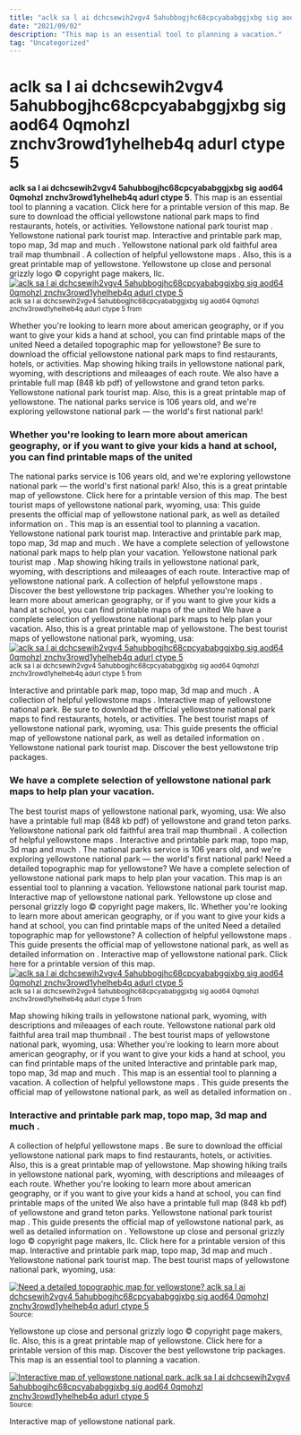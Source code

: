 ```yaml
---
title: "aclk sa l ai dchcsewih2vgv4 5ahubbogjhc68cpcyababggjxbg sig aod64 0qmohzl znchv3rowd1yhelheb4q adurl ctype 5"
date: "2021/09/02"
description: "This map is an essential tool to planning a vacation."
tag: "Uncategorized"
---
```


# aclk sa l ai dchcsewih2vgv4 5ahubbogjhc68cpcyababggjxbg sig aod64 0qmohzl znchv3rowd1yhelheb4q adurl ctype 5
**aclk sa l ai dchcsewih2vgv4 5ahubbogjhc68cpcyababggjxbg sig aod64 0qmohzl znchv3rowd1yhelheb4q adurl ctype 5**. This map is an essential tool to planning a vacation. Click here for a printable version of this map. Be sure to download the official yellowstone national park maps to find restaurants, hotels, or activities. Yellowstone national park tourist map . Yellowstone national park tourist map.
Interactive and printable park map, topo map, 3d map and much . Yellowstone national park old faithful area trail map thumbnail . A collection of helpful yellowstone maps . Also, this is a great printable map of yellowstone. Yellowstone up close and personal grizzly logo © copyright page makers, llc.
[![aclk sa l ai dchcsewih2vgv4 5ahubbogjhc68cpcyababggjxbg sig aod64 0qmohzl znchv3rowd1yhelheb4q adurl ctype 5](4749716365140564454 "aclk sa l ai dchcsewih2vgv4 5ahubbogjhc68cpcyababggjxbg sig aod64 0qmohzl znchv3rowd1yhelheb4q adurl ctype 5")](4749716365140564454)
<small>aclk sa l ai dchcsewih2vgv4 5ahubbogjhc68cpcyababggjxbg sig aod64 0qmohzl znchv3rowd1yhelheb4q adurl ctype 5 from </small>

Whether you&#039;re looking to learn more about american geography, or if you want to give your kids a hand at school, you can find printable maps of the united Need a detailed topographic map for yellowstone? Be sure to download the official yellowstone national park maps to find restaurants, hotels, or activities. Map showing hiking trails in yellowstone national park, wyoming, with descriptions and mileaages of each route. We also have a printable full map (848 kb pdf) of yellowstone and grand teton parks. Yellowstone national park tourist map. Also, this is a great printable map of yellowstone. The national parks service is 106 years old, and we&#039;re exploring yellowstone national park — the world&#039;s first national park!

### Whether you&#039;re looking to learn more about american geography, or if you want to give your kids a hand at school, you can find printable maps of the united
The national parks service is 106 years old, and we&#039;re exploring yellowstone national park — the world&#039;s first national park! Also, this is a great printable map of yellowstone. Click here for a printable version of this map. The best tourist maps of yellowstone national park, wyoming, usa: This guide presents the official map of yellowstone national park, as well as detailed information on . This map is an essential tool to planning a vacation. Yellowstone national park tourist map. Interactive and printable park map, topo map, 3d map and much . We have a complete selection of yellowstone national park maps to help plan your vacation. Yellowstone national park tourist map . Map showing hiking trails in yellowstone national park, wyoming, with descriptions and mileaages of each route. Interactive map of yellowstone national park. A collection of helpful yellowstone maps .
Discover the best yellowstone trip packages. Whether you&#039;re looking to learn more about american geography, or if you want to give your kids a hand at school, you can find printable maps of the united We have a complete selection of yellowstone national park maps to help plan your vacation. Also, this is a great printable map of yellowstone. The best tourist maps of yellowstone national park, wyoming, usa:
[![aclk sa l ai dchcsewih2vgv4 5ahubbogjhc68cpcyababggjxbg sig aod64 0qmohzl znchv3rowd1yhelheb4q adurl ctype 5](4749716365140564454 "aclk sa l ai dchcsewih2vgv4 5ahubbogjhc68cpcyababggjxbg sig aod64 0qmohzl znchv3rowd1yhelheb4q adurl ctype 5")](4749716365140564454)
<small>aclk sa l ai dchcsewih2vgv4 5ahubbogjhc68cpcyababggjxbg sig aod64 0qmohzl znchv3rowd1yhelheb4q adurl ctype 5 from </small>

Interactive and printable park map, topo map, 3d map and much . A collection of helpful yellowstone maps . Interactive map of yellowstone national park. Be sure to download the official yellowstone national park maps to find restaurants, hotels, or activities. The best tourist maps of yellowstone national park, wyoming, usa: This guide presents the official map of yellowstone national park, as well as detailed information on . Yellowstone national park tourist map. Discover the best yellowstone trip packages.

### We have a complete selection of yellowstone national park maps to help plan your vacation.
The best tourist maps of yellowstone national park, wyoming, usa: We also have a printable full map (848 kb pdf) of yellowstone and grand teton parks. Yellowstone national park old faithful area trail map thumbnail . A collection of helpful yellowstone maps . Interactive and printable park map, topo map, 3d map and much . The national parks service is 106 years old, and we&#039;re exploring yellowstone national park — the world&#039;s first national park! Need a detailed topographic map for yellowstone? We have a complete selection of yellowstone national park maps to help plan your vacation. This map is an essential tool to planning a vacation. Yellowstone national park tourist map. Interactive map of yellowstone national park. Yellowstone up close and personal grizzly logo © copyright page makers, llc. Whether you&#039;re looking to learn more about american geography, or if you want to give your kids a hand at school, you can find printable maps of the united
Need a detailed topographic map for yellowstone? A collection of helpful yellowstone maps . This guide presents the official map of yellowstone national park, as well as detailed information on . Interactive map of yellowstone national park. Click here for a printable version of this map.
[![aclk sa l ai dchcsewih2vgv4 5ahubbogjhc68cpcyababggjxbg sig aod64 0qmohzl znchv3rowd1yhelheb4q adurl ctype 5](4749716365140564454 "aclk sa l ai dchcsewih2vgv4 5ahubbogjhc68cpcyababggjxbg sig aod64 0qmohzl znchv3rowd1yhelheb4q adurl ctype 5")](4749716365140564454)
<small>aclk sa l ai dchcsewih2vgv4 5ahubbogjhc68cpcyababggjxbg sig aod64 0qmohzl znchv3rowd1yhelheb4q adurl ctype 5 from </small>

Map showing hiking trails in yellowstone national park, wyoming, with descriptions and mileaages of each route. Yellowstone national park old faithful area trail map thumbnail . The best tourist maps of yellowstone national park, wyoming, usa: Whether you&#039;re looking to learn more about american geography, or if you want to give your kids a hand at school, you can find printable maps of the united Interactive and printable park map, topo map, 3d map and much . This map is an essential tool to planning a vacation. A collection of helpful yellowstone maps . This guide presents the official map of yellowstone national park, as well as detailed information on .

### Interactive and printable park map, topo map, 3d map and much .
A collection of helpful yellowstone maps . Be sure to download the official yellowstone national park maps to find restaurants, hotels, or activities. Also, this is a great printable map of yellowstone. Map showing hiking trails in yellowstone national park, wyoming, with descriptions and mileaages of each route. Whether you&#039;re looking to learn more about american geography, or if you want to give your kids a hand at school, you can find printable maps of the united We also have a printable full map (848 kb pdf) of yellowstone and grand teton parks. Yellowstone national park tourist map . This guide presents the official map of yellowstone national park, as well as detailed information on . Yellowstone up close and personal grizzly logo © copyright page makers, llc. Click here for a printable version of this map. Interactive and printable park map, topo map, 3d map and much . Yellowstone national park tourist map. The best tourist maps of yellowstone national park, wyoming, usa:


[![Need a detailed topographic map for yellowstone? aclk sa l ai dchcsewih2vgv4 5ahubbogjhc68cpcyababggjxbg sig aod64 0qmohzl znchv3rowd1yhelheb4q adurl ctype 5](1 "aclk sa l ai dchcsewih2vgv4 5ahubbogjhc68cpcyababggjxbg sig aod64 0qmohzl znchv3rowd1yhelheb4q adurl ctype 5")](4749716365140564454)
<small>Source: </small>

Yellowstone up close and personal grizzly logo © copyright page makers, llc. Also, this is a great printable map of yellowstone. Click here for a printable version of this map. Discover the best yellowstone trip packages. This map is an essential tool to planning a vacation.

[![Interactive map of yellowstone national park. aclk sa l ai dchcsewih2vgv4 5ahubbogjhc68cpcyababggjxbg sig aod64 0qmohzl znchv3rowd1yhelheb4q adurl ctype 5](1 "aclk sa l ai dchcsewih2vgv4 5ahubbogjhc68cpcyababggjxbg sig aod64 0qmohzl znchv3rowd1yhelheb4q adurl ctype 5")](4749716365140564454)
<small>Source: </small>

Interactive map of yellowstone national park.
